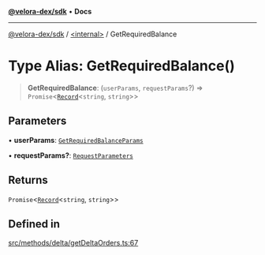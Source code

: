 [**@velora-dex/sdk**](../../README.md) • **Docs**

***

[@velora-dex/sdk](../../globals.md) / [\<internal\>](../README.md) / GetRequiredBalance

# Type Alias: GetRequiredBalance()

> **GetRequiredBalance**: (`userParams`, `requestParams`?) => `Promise`\<[`Record`](Record.md)\<`string`, `string`\>\>

## Parameters

• **userParams**: [`GetRequiredBalanceParams`](GetRequiredBalanceParams.md)

• **requestParams?**: [`RequestParameters`](RequestParameters.md)

## Returns

`Promise`\<[`Record`](Record.md)\<`string`, `string`\>\>

## Defined in

[src/methods/delta/getDeltaOrders.ts:67](https://github.com/VeloraDEX/sdk/blob/feat/extend_delta_orders_filtering/src/methods/delta/getDeltaOrders.ts#L67)
